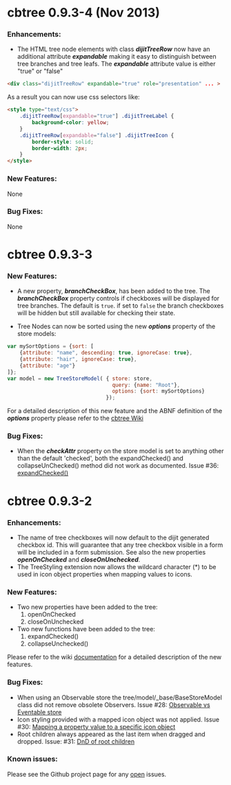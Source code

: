 # cbtree 0.9.3-4 (Nov 2013)
### Enhancements:
* The HTML tree node elements with class **_dijitTreeRow_** now have an additional attribute
**_expandable_** making it easy to distinguish between tree branches and tree leafs.
The **_expandable_** attribute value is either "true" or "false"

```html
<div class="dijitTreeRow" expandable="true" role="presentation" ... >
```

As a result you can now use css selectors like:

```html
<style type="text/css">
	.dijitTreeRow[expandable="true"] .dijitTreeLabel {
		background-color: yellow;
	}
	.dijitTreeRow[expandable="false"] .dijitTreeIcon {
		border-style: solid;
		border-width: 2px;
	}
</style>
```

### New Features:
None

### Bug Fixes:
None

# cbtree 0.9.3-3
### New Features:
* A new property, **_branchCheckBox_**, has been added to the tree. The **_branchCheckBox_**
property controls if checkboxes will be displayed for tree branches. The default is `true`.
if set to `false` the branch checkboxes will be hidden but still available for checking their
state.

* Tree Nodes can now be sorted using the new **_options_** property of the store models:
```javascript
var mySortOptions = {sort: [
    {attribute: "name", descending: true, ignoreCase: true},
    {attribute: "hair", ignoreCase: true},
    {attribute: "age"}
]};
var model = new TreeStoreModel( { store: store,
                                  query: {name: "Root"},
                                  options: {sort: mySortOptions}
                                });
```
For a detailed description of this new feature and the ABNF definition of the **_options_**
property please refer to the
[cbtree Wiki](https://github.com/pjekel/cbtree/wiki/CheckBox-Tree-Usage#sorting-tree-nodes)


### Bug Fixes:
* When the **_checkAttr_** property on the store model is set to anything other than the
default 'checked', both the expandChecked() and collapseUnChecked() method did not work
as documented. Issue #36: [expandChecked()](https://github.com/pjekel/cbtree/issues/36)

# cbtree 0.9.3-2

### Enhancements:
* The name of tree checkboxes will now default to the dijit generated checkbox id. This
will guarantee that any tree checkbox visible in a form will be included in a form submission.
See also the new properties **_openOnChecked_** and **_closeOnUnchecked_**.
* The TreeStyling extension now allows the wildcard character (*) to be used in icon object
properties when mapping values to icons.

### New Features:
* Two new properties have been added to the tree:
	1. openOnChecked
	2. closeOnUnchecked
* Two new functions have been added to the tree:
	1. expandChecked()
	2. collapseUnchecked()

Please refer to the wiki [documentation](https://github.com/pjekel/cbtree/wiki/CheckBox-Tree-API)
for a detailed description of the new features.

### Bug Fixes:
* When using an Observable store the tree/model/_base/BaseStoreModel class did not remove
obsolete Observers. Issue #28: [Observable vs Eventable store](https://github.com/pjekel/cbtree/issues/28)
* Icon styling provided with a mapped icon object was not applied. Issue #30:
[Mapping a property value to a specific icon object](https://github.com/pjekel/cbtree/issues/30)
* Root children always appeared as the last item when dragged and dropped. Issue: #31:
[DnD of root children](https://github.com/pjekel/cbtree/issues/31)

### Known issues:
Please see the Github project page for any [open](https://github.com/pjekel/cbtree/issues?page=1&state=open)
issues.
